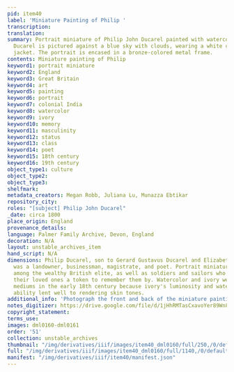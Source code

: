 ```yaml
---
pid: item40
label: 'Miniature Painting of Philip '
transcription:
translation:
summary: Portrait miniature of Philip John Ducarel painted with watercolor on ivory.
  Ducarel is pictured against a blue sky with clouds, wearing a white cravat and blue
  jacket. The portrait is encased in a bronze-colored metal frame.
contents: Miniature painting of Philip
keyword1: portrait miniature
keyword2: England
keyword3: Great Britain
keyword4: art
keyword5: painting
keyword6: portrait
keyword7: colonial India
keyword8: watercolor
keyword9: ivory
keyword10: memory
keyword11: masculinity
keyword12: status
keyword13: class
keyword14: poet
keyword15: 18th century
keyword16: 19th century
object_type1: culture
object_type2:
object_type3:
shelfmark:
metadata_creators: Megan Robb, Juliana Lu, Munazza Ebtikar
repository_city:
roles: "[subject] Philip John Ducarel"
_date: circa 1800
place_origin: England
provenance_details:
language: Palmer Family Archive, Devon, England
decoration: N/A
layout: unstable_archives_item
hand_script: N/A
dimensions: Philip Ducarel, son to Gerard Gustavus Ducarel and Elizabeth Sharaf un-Nisa,
  was a landowner, businessman, magistrate, and poet. Portrait miniatures were popular
  among the wealthy British elite, as well as soldiers and sailors who wished to give
  their loved ones a token to remember them by. Watercolor and ivory were popular
  mediums in the early 18th century because ivory's luminosity and watercolor's layering
  ability lent well to rendering skin tones.
additional_info: 'Photograph the front and back of the miniature painting. '
notes_digitizer: https://drive.google.com/file/d/1jHhRMTasCxavoYer89Wn8_Xn65nL0sW0/view?usp=sharing
copyright_statement:
terms_use:
images: dml0160-dml0161
order: '51'
collection: unstable_archives
thumbnail: "/img/derivatives/iiif/images/item40_dml0160/full/250,/0/default.jpg"
full: "/img/derivatives/iiif/images/item40_dml0160/full/1140,/0/default.jpg"
manifest: "/img/derivatives/iiif/item40/manifest.json"
---
```

